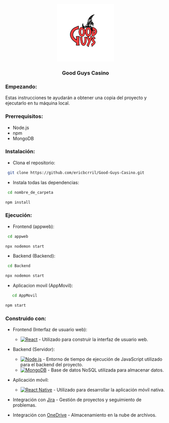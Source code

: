 <br />
<div align="center">
  <a href="https://github.com/ericbcrril/Good-Guys-Casino">
    <img src="logoGG.png" alt="Logo" width="180" height="180">
  </a>

  <h3 align="center">Good Guys Casino</h3>
</div>

### Empezando:
Estas instrucciones te ayudarán a obtener una copia del proyecto y ejecutarlo en tu máquina local.

### Prerrequisitos:
  - Node.js 
  - npm 
  - MongoDB
  
### Instalación:
 * Clona el repositorio:
  ```sh
   git clone https://github.com/ericbcrril/Good-Guys-Casino.git
   ```

 * Instala todas las dependencias:
  ```sh
   cd nombre_de_carpeta
   ```
   ```sh
   npm install
   ```

### Ejecución:
 * Frontend (appweb):
  ```sh
   cd appweb 
   ```
   ```sh
  npx nodemon start 
   ```
  
 * Backend (Backend):
  ```sh
   cd Backend 
   ```
   ```sh
  npx nodemon start 
   ```
 * Aplicacion movil (AppMovil):
```sh
   cd AppMovil 
   ```
   ```sh
  npm start 
   ```

### Construido con:

* Frontend (Interfaz de usuario web):
  * [![React][React.js]][React-url] - Utilizado para construir la interfaz de usuario web.

* Backend (Servidor):
  * [![Node.js][Node.js]][Node-url] - Entorno de tiempo de ejecución de JavaScript utilizado para el backend del proyecto.
  * [![MongoDB][MongoDB]][MongoDB-url] - Base de datos NoSQL utilizada para almacenar datos.

* Aplicación móvil:
  * [![React Native][React-Native]][React-Native-url] - Utilizado para desarrollar la aplicación móvil nativa.


* Integración con [Jira](https://ericbecerril1234.atlassian.net/jira/software/projects/GGC/boards/1) - Gestión de proyectos y seguimiento de problemas.
* Integración con [OneDrive](https://1drv.ms/f/s!AleP2zq51ljrhMxFiTdCVOpRCp_Vng) - Almacenamiento en la nube de archivos.


[React.js]: https://img.shields.io/badge/React-20232A?style=for-the-badge&logo=react&logoColor=61DAFB
[React-url]: https://reactjs.org/

[Node.js]: https://img.shields.io/badge/Node.js-43853D?style=for-the-badge&logo=node.js&logoColor=white
[Node-url]: https://nodejs.org/

[MongoDB]: https://img.shields.io/badge/MongoDB-4EA94B?style=for-the-badge&logo=mongodb&logoColor=white
[MongoDB-url]: https://www.mongodb.com/

[React-Native]: https://img.shields.io/badge/React_Native-20232A?style=for-the-badge&logo=react&logoColor=61DAFB
[React-Native-url]: https://reactnative.dev/

